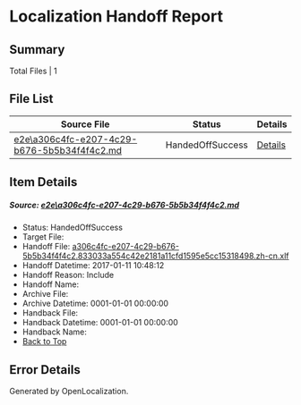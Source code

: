 # <a name='report-top'></a> Localization Handoff Report

## Summary
 Total Files | 1

## File List
 Source File | Status | Details 
 ----------- | ------ | ------- 
 [e2e\a306c4fc-e207-4c29-b676-5b5b34f4f4c2.md](https://github.com/OpenLocalizationTestOrg/ol-test0/blob/f66b224f97509eb1b296a7b8eb684b1101e6b018/e2e/a306c4fc-e207-4c29-b676-5b5b34f4f4c2.md) | HandedOffSuccess | [Details](#c6dcb3d58892ace8391c709005e8cb849d8f74711)

## Item Details
##### <a name='c6dcb3d58892ace8391c709005e8cb849d8f74711'></a> Source: [e2e\a306c4fc-e207-4c29-b676-5b5b34f4f4c2.md](https://github.com/OpenLocalizationTestOrg/ol-test0/blob/f66b224f97509eb1b296a7b8eb684b1101e6b018/e2e/a306c4fc-e207-4c29-b676-5b5b34f4f4c2.md)
* Status: HandedOffSuccess
* Target File: 
* Handoff File: [a306c4fc-e207-4c29-b676-5b5b34f4f4c2.833033a554c42e2181a11cfd1595e5cc15318498.zh-cn.xlf](https://github.com/OpenLocalizationTestOrg/ol-test0-handoff/blob/2142d1080e6164b90ec36d1c29ce79e146e162e2/ol-handoff/OpenLocalizationTestOrg/ol-test0-zhcn/shujia/ht/a306c4fc-e207-4c29-b676-5b5b34f4f4c2.833033a554c42e2181a11cfd1595e5cc15318498.zh-cn.xlf)
* Handoff Datetime: 2017-01-11 10:48:12
* Handoff Reason: Include
* Handoff Name: 
* Archive File: 
* Archive Datetime: 0001-01-01 00:00:00
* Handback File: 
* Handback Datetime: 0001-01-01 00:00:00
* Handback Name: 
* [Back to Top](#report-top)


## Error Details

Generated by OpenLocalization.
